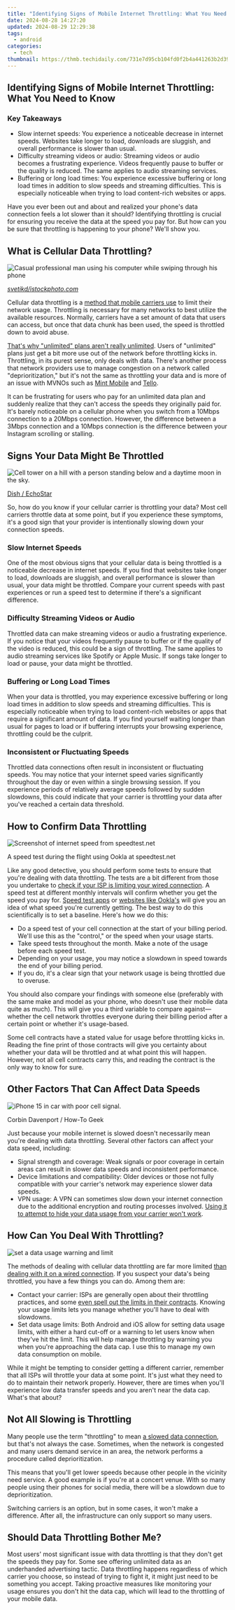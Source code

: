 ```yaml
---
title: "Identifying Signs of Mobile Internet Throttling: What You Need to Know"
date: 2024-08-28 14:27:20
updated: 2024-08-29 12:29:38
tags:
  - android
categories:
  - tech
thumbnail: https://thmb.techidaily.com/731e7d95cb104fd0f2b4a441263b2d39fb916acbe1dcf99883081e6f54b5961f.jpg
---
```


## Identifying Signs of Mobile Internet Throttling: What You Need to Know

### Key Takeaways

* Slow internet speeds: You experience a noticeable decrease in internet speeds. Websites take longer to load, downloads are sluggish, and overall performance is slower than usual.
* Difficulty streaming videos or audio: Streaming videos or audio becomes a frustrating experience. Videos frequently pause to buffer or the quality is reduced. The same applies to audio streaming services.
* Buffering or long load times: You experience excessive buffering or long load times in addition to slow speeds and streaming difficulties. This is especially noticeable when trying to load content-rich websites or apps.

 Have you ever been out and about and realized your phone's data connection feels a lot slower than it should? Identifying throttling is crucial for ensuring you receive the data at the speed you pay for. But how can you be sure that throttling is happening to your phone? We'll show you.

##  What is Cellular Data Throttling?

![Casual professional man using his computer while swiping through his phone](https://static1.howtogeekimages.com/wordpress/wp-content/uploads/2023/03/iStock-495957042.jpg) 

_[svetikd/istockphoto.com](https://www.istockphoto.com/photo/cellular-connection-gm495957042-78295965)_

 Cellular data throttling is a [method that mobile carriers use](https://www.switchful.com/service/internet/resource/what-is-data-throttling) to limit their network usage. Throttling is necessary for many networks to best utilize the available resources. Normally, carriers have a set amount of data that users can access, but once that data chunk has been used, the speed is throttled down to avoid abuse.

[That's why "unlimited" plans aren't really unlimited](https://unlock-android.techidaily.com/in-2024-how-to-unlock-honor-magic-v2-phone-pattern-lock-without-factory-reset-by-drfone-android/). Users of "unlimited" plans just get a bit more use out of the network before throttling kicks in. Throttling, in its purest sense, only deals with data. There's another process that network providers use to manage congestion on a network called "deprioritization," but it's not the same as throttling your data and is more of an issue with MVNOs such as [Mint Mobile](https://howto.techidaily.com/7-solutions-to-fix-error-code-963-on-google-play-of-asus-rog-phone-7-ultimate-drfone-by-drfone-fix-android-problems-fix-android-problems/) and [Tello](https://hardware-tips.techidaily.com/impact-of-american-sanctions-on-deepcools-role-in-fueling-russias-war-resources-against-ukraine/).

 It can be frustrating for users who pay for an unlimited data plan and suddenly realize that they can't access the speeds they originally paid for. It's barely noticeable on a cellular phone when you switch from a 10Mbps connection to a 20Mbps connection. However, the difference between a 3Mbps connection and a 10Mbps connection is the difference between your Instagram scrolling or stalling.

##  Signs Your Data Might Be Throttled

![Cell tower on a hill with a person standing below and a daytime moon in the sky.](https://static1.howtogeekimages.com/wordpress/wp-content/uploads/2024/03/5g.jpg) 

[Dish / EchoStar](https://about.dish.com/2021-02-16-DISH-Expands-Nationwide-5G-Wireless-Infrastructure-with-Seven-New-Tower-Agreements)

 So, how do you know if your cellular carrier is throttling your data? Most cell carriers throttle data at some point, but if you experience these symptoms, it's a good sign that your provider is intentionally slowing down your connection speeds.

###  Slow Internet Speeds

 One of the most obvious signs that your cellular data is being throttled is a noticeable decrease in internet speeds. If you find that websites take longer to load, downloads are sluggish, and overall performance is slower than usual, your data might be throttled. Compare your current speeds with past experiences or run a speed test to determine if there's a significant difference.

###  Difficulty Streaming Videos or Audio

 Throttled data can make streaming videos or audio a frustrating experience. If you notice that your videos frequently pause to buffer or if the quality of the video is reduced, this could be a sign of throttling. The same applies to audio streaming services like Spotify or Apple Music. If songs take longer to load or pause, your data might be throttled.

###  Buffering or Long Load Times

 When your data is throttled, you may experience excessive buffering or long load times in addition to slow speeds and streaming difficulties. This is especially noticeable when trying to load content-rich websites or apps that require a significant amount of data. If you find yourself waiting longer than usual for pages to load or if buffering interrupts your browsing experience, throttling could be the culprit.

###  Inconsistent or Fluctuating Speeds

 Throttled data connections often result in inconsistent or fluctuating speeds. You may notice that your internet speed varies significantly throughout the day or even within a single browsing session. If you experience periods of relatively average speeds followed by sudden slowdowns, this could indicate that your carrier is throttling your data after you've reached a certain data threshold.

##  How to Confirm Data Throttling

![Screenshot of internet speed from speedtest.net](https://static1.howtogeekimages.com/wordpress/wp-content/uploads/2023/10/screenshot-of-internet-speed-from-speedtest-net.png) 

A speed test during the flight using Ookla at speedtest.net

 Like any good detective, you should perform some tests to ensure that you're dealing with data throttling. The tests are a bit different from those you undertake to [check if your ISP is limiting your wired connection](https://tech-haven.techidaily.com/top-4-ai-detection-applications-helping-educators-identify-chatgpt/). A speed test at different monthly intervals will confirm whether you get the speed you pay for. [Speed test apps](https://extra-skills.techidaily.com/new-lightning-fast-windows-photo-inspector/) or [websites like Ookla's](https://www.speedtest.net/) will give you an idea of what speed you're currently getting. The best way to do this scientifically is to set a baseline. Here's how we do this:

* Do a speed test of your cell connection at the start of your billing period. We'll use this as the "control," or the speed when your usage starts.
* Take speed tests throughout the month. Make a note of the usage before each speed test.
* Depending on your usage, you may notice a slowdown in speed towards the end of your billing period.
* If you do, it's a clear sign that your network usage is being throttled due to overuse.

 You should also compare your findings with someone else (preferably with the same make and model as your phone, who doesn't use their mobile data quite as much). This will give you a third variable to compare against—whether the cell network throttles everyone during their billing period after a certain point or whether it's usage-based.

 Some cell contracts have a stated value for usage before throttling kicks in. Reading the fine print of those contracts will give you certainty about whether your data will be throttled and at what point this will happen. However, not all cell contracts carry this, and reading the contract is the only way to know for sure.

##  Other Factors That Can Affect Data Speeds

![iPhone 15 in car with poor cell signal.](https://static1.howtogeekimages.com/wordpress/wp-content/uploads/2024/03/iphone-15-in-car-with-poor-cell-signal-2.jpg) 

Corbin Davenport / How-To Geek

 Just because your mobile internet is slowed doesn't necessarily mean you're dealing with data throttling. Several other factors can affect your data speed, including:

* Signal strength and coverage: Weak signals or poor coverage in certain areas can result in slower data speeds and inconsistent performance.
* Device limitations and compatibility: Older devices or those not fully compatible with your carrier's network may experience slower data speeds.
* VPN usage: A VPN can sometimes slow down your internet connection due to the additional encryption and routing processes involved. [Using it to attempt to hide your data usage from your carrier won't work](https://buynow-help.techidaily.com/dell-xps-13-gen-7-7390-2-in-1-laptop-review-unveiling-the-stunning-versatility-of-an-ultrabook/).

##  How Can You Deal With Throttling?

![set a data usage warning and limit](https://static1.howtogeekimages.com/wordpress/wp-content/uploads/2020/08/7-20.png) 

 The methods of dealing with cellular data throttling are far more limited [than dealing with it on a wired connection](https://video-capture.techidaily.com/2024-approved-dual-display-dynamics-video-recorder-rankings/). If you suspect your data's being throttled, you have a few things you can do. Among them are:

* Contact your carrier: ISPs are generally open about their throttling practices, and some [even spell out the limits in their contracts](https://www.whistleout.com/CellPhones/Guides/unlimited-data-plans-fine-print). Knowing your usage limits lets you manage whether you'll have to deal with slowdowns.
* Set data usage limits: Both Android and iOS allow for setting data usage limits, with either a hard cut-off or a warning to let users know when they've hit the limit. This will help manage throttling by warning you when you're approaching the data cap. I use this to manage my own data consumption on mobile.

 While it might be tempting to consider getting a different carrier, remember that all ISPs will throttle your data at some point. It's just what they need to do to maintain their network properly. However, there are times when you'll experience low data transfer speeds and you aren't near the data cap. What's that about?

##  Not All Slowing is Throttling

 Many people use the term "throttling" to mean [a slowed data connection](https://article-helps.techidaily.com/new-in-2024-diving-deep-into-burst-mode-for-professional-photography/), but that's not always the case. Sometimes, when the network is congested and many users demand service in an area, the network performs a procedure called deprioritization.

 This means that you'll get lower speeds because other people in the vicinity need service. A good example is if you're at a concert venue. With so many people using their phones for social media, there will be a slowdown due to deprioritization.

 Switching carriers is an option, but in some cases, it won't make a difference. After all, the infrastructure can only support so many users.

##  Should Data Throttling Bother Me?

 Most users' most significant issue with data throttling is that they don't get the speeds they pay for. Some see offering unlimited data as an underhanded advertising tactic. Data throttling happens regardless of which carrier you choose, so instead of trying to fight it, it might just need to be something you accept. Taking proactive measures like monitoring your usage ensures you don't hit the data cap, which will lead to the throttling of your mobile data.

<ins class="adsbygoogle"
     style="display:block"
     data-ad-format="autorelaxed"
     data-ad-client="ca-pub-7571918770474297"
     data-ad-slot="1223367746"></ins>



<ins class="adsbygoogle"
     style="display:block"
     data-ad-client="ca-pub-7571918770474297"
     data-ad-slot="8358498916"
     data-ad-format="auto"
     data-full-width-responsive="true"></ins>
